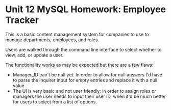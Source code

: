 # Unit 12 MySQL Homework: Employee Tracker

This is a basic content management system for companies to use to manage departments, employees, and roles.

Users are walked through the command line interface to select whether to view, add, or update a user.

The functionality works as may be expected but there are a few flaws:

* Manager_ID can't be null yet. In order to allow for null answers I'd have to parse the inquirer input for empty entries and replace it with a null value
* The UI is very basic and not user friendly; in order to assign roles or managers the user needs to input their user ID, when it'd be much better for users to select from a list of options.